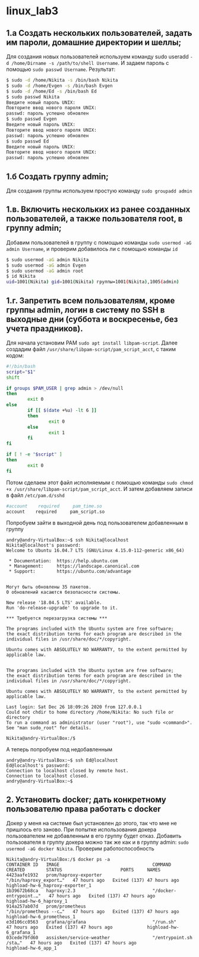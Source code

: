 # linux_lab3
## 1.a Создать нескольких пользователей, задать им пароли, домашние директории и шеллы;
Для создания новых пользователей используем команду sudo useradd `-d /home/Dirname -s /path/to/shell Username`. И задаем пароль с помощью `sudo passwd Username`. Результат:
```bash
$ sudo -d /home/Nikita -s /bin/bash Nikita
$ sudo -d /home/Evgen -s /bin/bash Evgen
$ sudo -d /home/Ed -s /bin/bash Ed
$ sudo passwd Nikita
Введите новый пароль UNIX:
Повторите ввод нового пароля UNIX:
passwd: пароль успешно обновлен
$ sudo passwd Evgen
Введите новый пароль UNIX:
Повторите ввод нового пароля UNIX:
passwd: пароль успешно обновлен
$ sudo passwd Ed
Введите новый пароль UNIX:
Повторите ввод нового пароля UNIX:
passwd: пароль успешно обновлен
```
## 1.б Создать группу admin;
Для создания группы используем простую команду `sudo groupadd admin`

## 1.в. Включить нескольких из ранее созданных пользователей, а также пользователя root, в группу admin;
Добавим пользователей в группу с помощью команды `sudo usermod -aG admin Username`, и проверим добавилось ли с помощью команды `id`
```bash
$ sudo usermod -aG admin Nikita
$ sudo usermod -aG admin Evgen
$ sudo usermod -aG admin root
$ id Nikita
uid=1001(Nikita) gid=1001(Nikita) группы=1001(Nikita),1005(admin)
```
## 1.г. Запретить всем пользователям, кроме группы admin, логин в систему по SSH в выходные дни (суббота и воскресенье, без учета праздников).
Для начала установим PAM `sudo apt install libpam-script`. Далее создадим файл `/usr/share/libpam-script/pam_script_acct`, с таким кодом:
```bash
#!/bin/bash
script="$1"
shift

if groups $PAM_USER | grep admin > /dev/null
then
        exit 0
else
        if [[ $(date +%u) -lt 6 ]]
        then
                exit 0
        else
                exit 1
        fi
fi

if [ ! -e "$script" ]
then
        exit 0
fi
```
Потом сделаем этот файл исполняемым с помощью команды ```sudo chmod +x /usr/share/libpam-script/pam_script_acct```. 
И затем добавляем записи в файл ```/etc/pam.d/sshd```
```bash
#account    required     pam_time.so
account    required     pam_script.so
```

Попробуем зайти в выходной день под пользователем добавленным в группу
```
andry@andry-VirtualBox:~$ ssh Nikita@localhost
Nikita@localhost's password: 
Welcome to Ubuntu 16.04.7 LTS (GNU/Linux 4.15.0-112-generic x86_64)

 * Documentation:  https://help.ubuntu.com
 * Management:     https://landscape.canonical.com
 * Support:        https://ubuntu.com/advantage


Могут быть обновлены 35 пакетов.
0 обновлений касаются безопасности системы.

New release '18.04.5 LTS' available.
Run 'do-release-upgrade' to upgrade to it.

*** Требуется перезагрузка системы ***

The programs included with the Ubuntu system are free software;
the exact distribution terms for each program are described in the
individual files in /usr/share/doc/*/copyright.

Ubuntu comes with ABSOLUTELY NO WARRANTY, to the extent permitted by
applicable law.


The programs included with the Ubuntu system are free software;
the exact distribution terms for each program are described in the
individual files in /usr/share/doc/*/copyright.

Ubuntu comes with ABSOLUTELY NO WARRANTY, to the extent permitted by
applicable law.

Last login: Sat Dec 26 18:09:26 2020 from 127.0.0.1
Could not chdir to home directory /home/Nikita: No such file or directory
To run a command as administrator (user "root"), use "sudo <command>".
See "man sudo_root" for details.

Nikita@andry-VirtualBox:/$ 
```
А теперь попробуем под недобавленным
```
andry@andry-VirtualBox:~$ ssh Ed@localhost
Ed@localhost's password: 
Connection to localhost closed by remote host.
Connection to localhost closed.
andry@andry-VirtualBox:~$ 
```

## 2. Установить docker; дать конкретному пользователю права работать с docker
Докер у меня на системе был установлен до этого, так что мне не пришлось его заново. При попытке использования докера пользователем не добавленным в его группу будет отказ. Добавить пользователя в группу докера можно так же как и в группу admin: `sudo usermod -aG docker Nikita`. Проверим работоспособность
```
Nikita@andry-VirtualBox:/$ docker ps -a
CONTAINER ID   IMAGE                                   COMMAND                  CREATED        STATUS                      PORTS     NAMES
4423aafe1932   prom/haproxy-exporter                   "/bin/haproxy_export…"   47 hours ago   Exited (137) 47 hours ago             highload-hw-6_haproxy-exporter_1
1b39672b68ca   haproxy:2.3                             "/docker-entrypoint.…"   47 hours ago   Exited (137) 47 hours ago             highload-hw-6_haproxy_1
914a257ab07d   prom/prometheus                         "/bin/prometheus --c…"   47 hours ago   Exited (137) 47 hours ago             highload-hw-6_prometheus_1
e3d106cc0563   grafana/grafana                         "/run.sh"                47 hours ago   Exited (137) 47 hours ago             highload-hw-6_grafana_1
03cede79fd60   assisken/service-weather                "/entrypoint.sh /sta…"   47 hours ago   Exited (137) 47 hours ago             highload-hw-6_app_1
```
